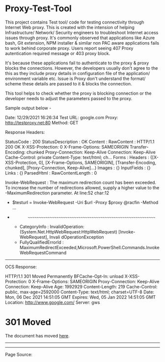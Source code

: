 # Proxy-Test-Tool
This project contains Test tool/ code for testing connectivity through Internet Web proxy. This is created with the intension of helping Infrastructure/ Network/ Security engineers to troubleshoot Internet access issues through proxy.
It's commonly observed that applications like Azure bash, Git extension, NPM installer & similar non PAC aware applications fails to work behind corporate proxy. Users report seeing 407 Proxy autentication required message or 403 proxy block.

It's because these applications fail to authenticate to the proxy & proxy blocks the connections. However, the developers usually don't agree to the this as they include proxy details in configuration file of the application/ environment variable etc. Issue is Proxy don't understand the format/ scheme these details are passed to it & blocks the connection.

This tool helps to check whether the proxy is blocking connection or the developer needs to adjust the parameters passed to the proxy.

Sample output below -

Date: 12/29/2021 16:26:34
Test URL: google.com
Proxy: http://testproxy.net:80
Method: GET

Response Headers:


StatusCode        : 200
StatusDescription : OK
Content           : 
RawContent        : HTTP/1.1 200 OK
                    X-XSS-Protection: 0
                    X-Frame-Options: SAMEORIGIN
                    Transfer-Encoding: chunked
                    Proxy-Connection: Keep-Alive
                    Connection: Keep-Alive
                    Cache-Control: private
                    Content-Type: text/html; ch...
Forms             : 
Headers           : {[X-XSS-Protection, 0], [X-Frame-Options, SAMEORIGIN], [Transfer-Encoding, chunked], 
                    [Proxy-Connection, Keep-Alive]...}
Images            : {}
InputFields       : {}
Links             : {}
ParsedHtml        : 
RawContentLength  : 0

Invoke-WebRequest : The maximum redirection count has been exceeded. To increase the number of redirections allowed, 
supply a higher value to the -MaximumRedirection parameter.
At line:52 char:12
+ $testurl = Invoke-WebRequest -Uri $url -Proxy $proxy @racfin -Method  ...
+            ~~~~~~~~~~~~~~~~~~~~~~~~~~~~~~~~~~~~~~~~~~~~~~~~~~~~~~~~~~
    + CategoryInfo          : InvalidOperation: (System.Net.HttpWebRequest:HttpWebRequest) [Invoke-WebRequest], Invali 
   dOperationException
    + FullyQualifiedErrorId : MaximumRedirectExceeded,Microsoft.PowerShell.Commands.InvokeWebRequestCommand
*******************************************************************
OCS Response:

HTTP/1.1 301 Moved Permanently
BFCache-Opt-In: unload
X-XSS-Protection: 0
X-Frame-Options: SAMEORIGIN
Proxy-Connection: Keep-Alive
Connection: Keep-Alive
Age: 1992929
Content-Length: 219
Cache-Control: public, max-age=2592000
Content-Type: text/html; charset=UTF-8
Date: Mon, 06 Dec 2021 14:51:05 GMT
Expires: Wed, 05 Jan 2022 14:51:05 GMT
Location: http://www.google.com/
Server: gws

<HTML><HEAD><meta http-equiv="content-type" content="text/html;charset=utf-8">
<TITLE>301 Moved</TITLE></HEAD><BODY>
<H1>301 Moved</H1>
The document has moved
<A HREF="http://www.google.com/">here</A>.
</BODY></HTML>


*******************************************************************

*******************************************************************

Page Source: <!doctype html><html itemscope="" itemtype="http://schema.org/WebPage" lang="en-GB"><head><meta content="text/html; charset=UTF-8" http-equiv="Content-Type"><meta content="/logos/doodles/2021/seasonal-holidays-2021-6753651837109324-6752733080595605-cst.gif" itemprop="image"><meta content="Festive Season 2021" property="twitter:title"><meta content="Festive Season 2021 #GoogleDoodle" property="twitter:description"><meta content="Festive Season 2021 #GoogleDoodle" property="og:description"><meta content="summary_large_image" property="twitter:card"><meta content="@GoogleDoodles" property="twitter:site"><meta content="https://www.google.com/logos/doodles/2021/seasonal-holidays-2021-6753651837109324-2xa.gif" property="twitter:image"><meta content="https://www.google.com/logos/doodles/2021/seasonal-holidays-2021-6753651837109324-2xa.gif" property="og:image"><meta content="1000" property="og:image:width"><meta content="400" property="og:image:height"><meta content="https://www.google.com/logos/doodles/2021/seasonal-holidays-2021-6753651837109324-2xa.gif" property="og:url"><meta content="video.other" property="og:type"><title>Google</title><script nonce="xw4ziXwe1LS7Z92yKFPL5A==">(function(){window.google={kEI:'O4zMYZPwJM7QaKeZnNAJ',kEXPI:'0,1302536,56873,6059,206,4804,2316,383,246,5,1354,4013,1237,1122516,1197748,642,27,380074,16114,19398,9286,17572,4858,1362,9291,3026,17582,4020,978,13228,3847,4192,6430,21822,919,5081,887,706,1279,2212,532,147,1103,840,6297,109,3405,606,2023,1777,520,14670,3227,2845,7,5599,6755,5096,16320,908,2,940,2615,13142,3,576,1014,1,5444,149,10045,1278,2652,4,1528,2304,7039,74,4610,18351,2038,2658,7357,30,13628,2305,2132,16786,2521,3306,2530,992,3102,17,3121,6,908,3,3541,1,11942,4582,283,38,874,5992,18443,2,14022,1931,92,692,255,2872,1678,744,5852,10463,1160,5678,1021,2381,2718,18261,2,1,6,7754,2124,2443,6256,6720,3699,82,2,1517,2,851,5758,4790,230,1,3,1,1017,6179,7490,3426,3707,1396,159,1360,1418,1216,1554,1616,494,1110,99,1329,514,1,1,923,484,1583,4152,3815,235,1892,2083,1152,217,1,682,3856,3,1241,318,741,6,2,389,361,388,2,31,69,608,1,1158,239,320,726,998,1358,4404,201,148,111,2,1158,2,90,101,831,311,29,1942,6,16,361,2,204,5,189,105,100,68,379,192,1185,179,2,324,2213,79,137,624,3199,71,5510012,189,257,590,1802426,4193852,259,2800438,882,444,1,2,80,1,1796,1,9,2553,1,748,141,795,563,1,4265,1,1,2,1331,4142,2609,155,17,13,72,139,4,2,20,2,169,13,19,46,5,39,96,548,29,2,2,1,2,1,2,2,7,4,1,2,2,2,2,2,2,353,513,186,1,1,158,3,2,2,2,2,2,4,2,3,3,269,1601,106,24,2,4,1,4,64,3,3,40,2,2,2,9,2,2,2,1,23952849,4041351,338,3,2414,1491,9,1435,159,1358,965,164,1,3596,3,2463,1933,831326',kBL:'4JUY'};google.sn='webhp';google.kHL='en-GB';})();(function(){
